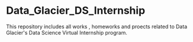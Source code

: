# Data_Glacier_DS_Internship
This repository includes all works , homeworks and proects related to Data Glacier's Data Science Virtual Internship program.
